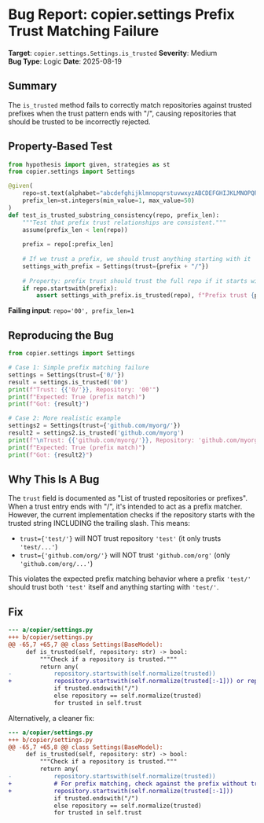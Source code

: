 # Bug Report: copier.settings Prefix Trust Matching Failure

**Target**: `copier.settings.Settings.is_trusted`
**Severity**: Medium  
**Bug Type**: Logic
**Date**: 2025-08-19

## Summary

The `is_trusted` method fails to correctly match repositories against trusted prefixes when the trust pattern ends with "/", causing repositories that should be trusted to be incorrectly rejected.

## Property-Based Test

```python
from hypothesis import given, strategies as st
from copier.settings import Settings

@given(
    repo=st.text(alphabet="abcdefghijklmnopqrstuvwxyzABCDEFGHIJKLMNOPQRSTUVWXYZ0123456789-._:/", min_size=1, max_size=100),
    prefix_len=st.integers(min_value=1, max_value=50)
)
def test_is_trusted_substring_consistency(repo, prefix_len):
    """Test that prefix trust relationships are consistent."""
    assume(prefix_len < len(repo))
    
    prefix = repo[:prefix_len]
    
    # If we trust a prefix, we should trust anything starting with it
    settings_with_prefix = Settings(trust={prefix + "/"})
    
    # Property: prefix trust should trust the full repo if it starts with prefix
    if repo.startswith(prefix):
        assert settings_with_prefix.is_trusted(repo), f"Prefix trust {prefix}/ should trust {repo}"
```

**Failing input**: `repo='00', prefix_len=1`

## Reproducing the Bug

```python
from copier.settings import Settings

# Case 1: Simple prefix matching failure
settings = Settings(trust={'0/'})
result = settings.is_trusted('00')
print(f"Trust: {{'0/'}}, Repository: '00'")
print(f"Expected: True (prefix match)")
print(f"Got: {result}")

# Case 2: More realistic example
settings2 = Settings(trust={'github.com/myorg/'})
result2 = settings2.is_trusted('github.com/myorg')
print(f"\nTrust: {{'github.com/myorg/'}}, Repository: 'github.com/myorg'")
print(f"Expected: True (prefix match)")
print(f"Got: {result2}")
```

## Why This Is A Bug

The `trust` field is documented as "List of trusted repositories or prefixes". When a trust entry ends with "/", it's intended to act as a prefix matcher. However, the current implementation checks if the repository starts with the trusted string INCLUDING the trailing slash. This means:

- `trust={'test/'}` will NOT trust repository `'test'` (it only trusts `'test/...'`)
- `trust={'github.com/org/'}` will NOT trust `'github.com/org'` (only `'github.com/org/...'`)

This violates the expected prefix matching behavior where a prefix `'test/'` should trust both `'test'` itself and anything starting with `'test/'`.

## Fix

```diff
--- a/copier/settings.py
+++ b/copier/settings.py
@@ -65,7 +65,7 @@ class Settings(BaseModel):
     def is_trusted(self, repository: str) -> bool:
         """Check if a repository is trusted."""
         return any(
-            repository.startswith(self.normalize(trusted))
+            repository.startswith(self.normalize(trusted[:-1])) or repository == self.normalize(trusted[:-1])
             if trusted.endswith("/")
             else repository == self.normalize(trusted)
             for trusted in self.trust
```

Alternatively, a cleaner fix:

```diff
--- a/copier/settings.py
+++ b/copier/settings.py
@@ -65,7 +65,8 @@ class Settings(BaseModel):
     def is_trusted(self, repository: str) -> bool:
         """Check if a repository is trusted."""
         return any(
-            repository.startswith(self.normalize(trusted))
+            # For prefix matching, check against the prefix without trailing slash
+            repository.startswith(self.normalize(trusted[:-1]))
             if trusted.endswith("/")
             else repository == self.normalize(trusted)
             for trusted in self.trust
```